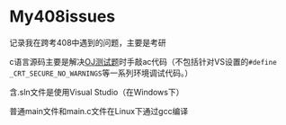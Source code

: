 # My408issues
记录我在跨考408中遇到的问题，主要是考研

c语言源码主要是解决[OJ测试题](oj.lgwenda.com)时手敲ac代码（不包括针对VS设置的`#define _CRT_SECURE_NO_WARNINGS`等一系列环境调试代码。）

含.sln文件是使用Visual Studio（在Windows下）

普通main文件和main.c文件在Linux下通过gcc编译 
